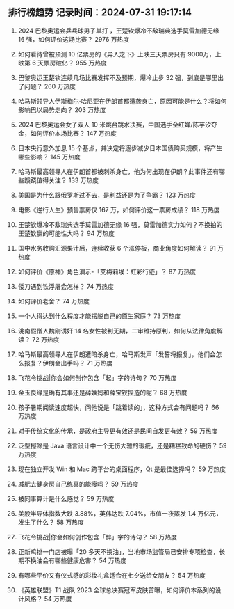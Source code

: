 
## 排行榜趋势 记录时间：2024-07-31 19:17:14
  
  1. 2024 巴黎奥运会乒乓球男子单打 ，王楚钦爆冷不敌瑞典选手莫雷加德无缘 16 强，如何评价这场比赛？ 2976 万热度
    
  2. 如何看待曾被预测 10 亿票房的《异人之下》上映三天票房只有 9000万，上映第 6 天票房破亿？ 955 万热度
    
  3. 巴黎奥运王楚钦连续几场比赛发挥不及预期，爆冷止步 32 强，到底是哪里出了问题？ 260 万热度
    
  4. 哈马斯领导人伊斯梅尔·哈尼亚在伊朗首都遭袭身亡，原因可能是什么？将如何影响巴以局势走向？ 203 万热度
    
  5. 2024 巴黎奥运会女子双人 10 米跳台跳水决赛，中国选手全红婵/陈芋汐夺金，如何评价本场比赛？ 147 万热度
    
  6. 日本央行意外加息 15 个基点，并决定将逐步减少日本国债购买规模，将产生哪些影响？ 145 万热度
    
  7. 哈马斯最高领导人在伊朗首都被刺杀身亡，他为何出现在伊朗？此事件还有哪些蹊跷值得关注？ 133 万热度
    
  8. 美国是为什么跟俄罗斯过不去，是利益还是为了争霸？ 123 万热度
    
  9. 电影《逆行人生》预售票房仅 167 万，如何评价这一票房成绩？ 118 万热度
    
  10. 王楚钦爆冷不敌瑞典选手莫雷加德无缘 16 强，莫雷加德实力如何？不换拍的王楚钦赢的可能性大吗？ 94 万热度
    
  11. 国中水务收购汇源果汁后，连续收获 6 个涨停板，商业角度如何解读？ 91 万热度
    
  12. 如何评价《原神》角色演示-「艾梅莉埃：虹彩行迹」？ 87 万热度
    
  13. 倭刀遇到铁浮屠会怎样？ 74 万热度
    
  14. 如何评价老舍？ 74 万热度
    
  15. 一个人得达到什么程度才能摆脱自己的原生家庭？ 73 万热度
    
  16. 洮南假僧人魏刚诱奸 14 名女性被判无期，二审维持原判，如何从法律角度解读？ 72 万热度
    
  17. 哈马斯最高领导人在伊朗遭暗杀身亡，哈马斯发声「发誓将报复」，他们会怎么报复？伊朗会出手吗？ 71 万热度
    
  18. 飞花令挑战|你会如何创作包含「起」字的诗句？ 70 万热度
    
  19. 金玉良缘是确有其事还是薛姨妈和薛宝钗捏造的呢？ 68 万热度
    
  20. 孩子暑期阅读速度超快，问他说是「跳着读的」，这种方式会有问题吗？ 66 万热度
    
  21. 对于传统文化的传承，是政府主导更有效还是民间自发更有效？ 59 万热度
    
  22. 泛型擦除是 Java 语言设计中一个无伤大雅的瑕疵，还是糟糕致命的硬伤？ 59 万热度
    
  23. 现在独立开发 Win 和 Mac 跨平台的桌面程序，Qt 是最佳选择吗？ 59 万热度
    
  24. 减肥去健身房自己练真的能瘦吗？ 59 万热度
    
  25. 被同事算计是什么感觉？ 59 万热度
    
  26. 美股半导体指数大跌 3.88%，英伟达跌 7.04%，市值一夜蒸发 1.4 万亿元，发生了什么？ 58 万热度
    
  27. 飞花令挑战|你会如何创作包含「醉」字的诗句？ 58 万热度
    
  28. 正新鸡排一门店被曝「20 多天不换油」，当地市场监管局已安排专项检查，长期不换油会有哪些健康危害？ 54 万热度
    
  29. 有哪些平价又有仪式感的彩妆礼盒适合在七夕送给女朋友？ 54 万热度
    
  30. 《英雄联盟》T1 战队 2023 全球总决赛冠军皮肤首曝，如何评价本系列的设计风格？ 54 万热度
    